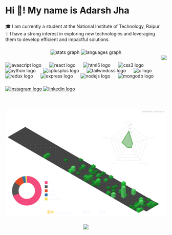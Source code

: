 <h1 align="left">Hi 👋! My name is Adarsh Jha</h1>

###

<p align="left">🎓 I am currently a student at the National Institute of Technology, Raipur.<br>💡 I have a strong interest in exploring new technologies and leveraging them to develop efficient and impactful solutions.</p>

###

<div align="center">
  <img src="https://github-readme-stats.vercel.app/api?username=hacketthadwin&hide_title=false&hide_rank=false&show_icons=true&include_all_commits=true&count_private=true&disable_animations=false&theme=dracula&locale=en&hide_border=false" height="150" alt="stats graph"  />
  <img src="https://github-readme-stats.vercel.app/api/top-langs?username=hacketthadwin&locale=en&hide_title=false&layout=compact&card_width=320&langs_count=5&theme=dracula&hide_border=false" height="150" alt="languages graph"  />
</div>

<img align="right" height="150" src="https://media.giphy.com/media/v1.Y2lkPTc5MGI3NjExZms1cHMza3d5aWx2NXpkYzh1YjZvN2F1dXFiZTM0c2lxamc3djdhcSZlcD12MV9naWZzX3NlYXJjaCZjdD1n/4ilFRqgbzbx4c/giphy.gif"  />

###

<div align="left" >
<img src="https://cdn.jsdelivr.net/gh/devicons/devicon/icons/javascript/javascript-plain.svg" height="30" alt="javascript logo" />
<img width="16" />
<img src="https://cdn.jsdelivr.net/gh/devicons/devicon/icons/react/react-original.svg" height="30" alt="react logo" />
<img width="16" />
<img src="https://cdn.jsdelivr.net/gh/devicons/devicon/icons/html5/html5-plain.svg" height="30" alt="html5 logo" />
<img width="16" />
<img src="https://cdn.jsdelivr.net/gh/devicons/devicon/icons/css3/css3-plain.svg" height="30" alt="css3 logo" />
<img width="16" />
<img src="https://cdn.jsdelivr.net/gh/devicons/devicon/icons/python/python-plain.svg" height="30" alt="python logo" />
<img width="16" />
<img src="https://cdn.jsdelivr.net/gh/devicons/devicon/icons/cplusplus/cplusplus-plain.svg" height="30" alt="cplusplus logo" />
<img width="16" />
<img src="https://cdn.jsdelivr.net/gh/devicons/devicon/icons/tailwindcss/tailwindcss-original-wordmark.svg" height="30" alt="tailwindcss logo" />
<img width="16" />
<img src="https://cdn.jsdelivr.net/gh/devicons/devicon/icons/c/c-original.svg" height="30" alt="c logo" />
<img width="16" />
<img src="https://cdn.jsdelivr.net/gh/devicons/devicon/icons/redux/redux-original.svg" height="30" alt="redux logo" />
<img width="16" />
<img src="https://upload.wikimedia.org/wikipedia/commons/6/64/Expressjs.png" height="30" alt="express logo" />
<img width="16" />
<img src="https://cdn.jsdelivr.net/gh/devicons/devicon/icons/nodejs/nodejs-original.svg" height="30" alt="nodejs logo" />
<img width="16" />
<img src="https://cdn.jsdelivr.net/gh/devicons/devicon/icons/mongodb/mongodb-original.svg" height="30" alt="mongodb logo" />

</div>


###

<div align="left">
  <a href="https://www.instagram.com/_not_so_adarsh/" target="_blank">
    <img src="https://img.shields.io/static/v1?message=Instagram&logo=instagram&label=&color=E4405F&logoColor=white&labelColor=&style=for-the-badge" height="35" alt="instagram logo"  />
  <a href="https://www.linkedin.com/in/hacketthadwin/" target="_blank">
    <img src="https://img.shields.io/static/v1?message=LinkedIn&logo=linkedin&label=&color=0077B5&logoColor=white&labelColor=&style=for-the-badge" height="35" alt="linkedin logo"  />
  </a>
</div>

###



###

<br clear="both">

![](./profile-3d-contrib/profile-transparent.svg)


###

<div align="center">
  <img src="https://profile-counter.glitch.me/hacketthadwin/count.svg?"  />
</div>

###
